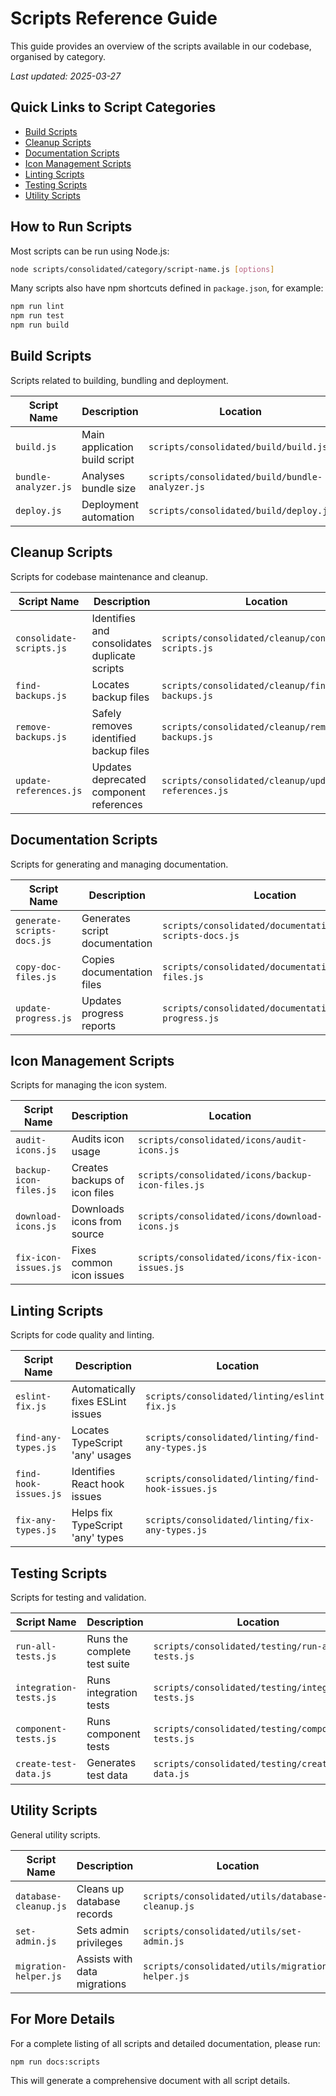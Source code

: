 # Scripts Reference Guide

This guide provides an overview of the scripts available in our codebase, organised by category.

*Last updated: 2025-03-27*

## Quick Links to Script Categories

- [Build Scripts](#build-scripts)
- [Cleanup Scripts](#cleanup-scripts)
- [Documentation Scripts](#documentation-scripts)
- [Icon Management Scripts](#icon-management-scripts)
- [Linting Scripts](#linting-scripts)
- [Testing Scripts](#testing-scripts)
- [Utility Scripts](#utility-scripts)

## How to Run Scripts

Most scripts can be run using Node.js:

```bash
node scripts/consolidated/category/script-name.js [options]
```

Many scripts also have npm shortcuts defined in `package.json`, for example:

```bash
npm run lint
npm run test
npm run build
```

## Build Scripts

Scripts related to building, bundling and deployment.

| Script Name | Description | Location |
|-------------|-------------|----------|
| `build.js` | Main application build script | `scripts/consolidated/build/build.js` |
| `bundle-analyzer.js` | Analyses bundle size | `scripts/consolidated/build/bundle-analyzer.js` |
| `deploy.js` | Deployment automation | `scripts/consolidated/build/deploy.js` |

## Cleanup Scripts

Scripts for codebase maintenance and cleanup.

| Script Name | Description | Location |
|-------------|-------------|----------|
| `consolidate-scripts.js` | Identifies and consolidates duplicate scripts | `scripts/consolidated/cleanup/consolidate-scripts.js` |
| `find-backups.js` | Locates backup files | `scripts/consolidated/cleanup/find-backups.js` |
| `remove-backups.js` | Safely removes identified backup files | `scripts/consolidated/cleanup/remove-backups.js` |
| `update-references.js` | Updates deprecated component references | `scripts/consolidated/cleanup/update-references.js` |

## Documentation Scripts

Scripts for generating and managing documentation.

| Script Name | Description | Location |
|-------------|-------------|----------|
| `generate-scripts-docs.js` | Generates script documentation | `scripts/consolidated/documentation/generate-scripts-docs.js` |
| `copy-doc-files.js` | Copies documentation files | `scripts/consolidated/documentation/copy-doc-files.js` |
| `update-progress.js` | Updates progress reports | `scripts/consolidated/documentation/update-progress.js` |

## Icon Management Scripts

Scripts for managing the icon system.

| Script Name | Description | Location |
|-------------|-------------|----------|
| `audit-icons.js` | Audits icon usage | `scripts/consolidated/icons/audit-icons.js` |
| `backup-icon-files.js` | Creates backups of icon files | `scripts/consolidated/icons/backup-icon-files.js` |
| `download-icons.js` | Downloads icons from source | `scripts/consolidated/icons/download-icons.js` |
| `fix-icon-issues.js` | Fixes common icon issues | `scripts/consolidated/icons/fix-icon-issues.js` |

## Linting Scripts

Scripts for code quality and linting.

| Script Name | Description | Location |
|-------------|-------------|----------|
| `eslint-fix.js` | Automatically fixes ESLint issues | `scripts/consolidated/linting/eslint-fix.js` |
| `find-any-types.js` | Locates TypeScript 'any' usages | `scripts/consolidated/linting/find-any-types.js` |
| `find-hook-issues.js` | Identifies React hook issues | `scripts/consolidated/linting/find-hook-issues.js` |
| `fix-any-types.js` | Helps fix TypeScript 'any' types | `scripts/consolidated/linting/fix-any-types.js` |

## Testing Scripts

Scripts for testing and validation.

| Script Name | Description | Location |
|-------------|-------------|----------|
| `run-all-tests.js` | Runs the complete test suite | `scripts/consolidated/testing/run-all-tests.js` |
| `integration-tests.js` | Runs integration tests | `scripts/consolidated/testing/integration-tests.js` |
| `component-tests.js` | Runs component tests | `scripts/consolidated/testing/component-tests.js` |
| `create-test-data.js` | Generates test data | `scripts/consolidated/testing/create-test-data.js` |

## Utility Scripts

General utility scripts.

| Script Name | Description | Location |
|-------------|-------------|----------|
| `database-cleanup.js` | Cleans up database records | `scripts/consolidated/utils/database-cleanup.js` |
| `set-admin.js` | Sets admin privileges | `scripts/consolidated/utils/set-admin.js` |
| `migration-helper.js` | Assists with data migrations | `scripts/consolidated/utils/migration-helper.js` |

## For More Details

For a complete listing of all scripts and detailed documentation, please run:

```bash
npm run docs:scripts
```

This will generate a comprehensive document with all script details.

